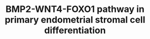 ---
annotations:
- id: CL:0000499
  parent: animal cell
  type: Cell Type Ontology
  value: stromal cell
- id: PW:0000008
  parent: signaling pathway
  type: Pathway Ontology
  value: Wnt signaling pathway
authors:
- AARandCo
- Fehrhart
- Khanspers
- Mkutmon
- MaintBot
- Eweitz
- Egonw
citedin: ''
communities: []
description: This pathway is based on figure 6 from Li et al. BMP2 is activated by
  cAMP which promotes WNT4 expression in Human Primary Endometrial Stromal Cells (HPESCs)
  through SMAD1/5/8. WNT4 then induces FOXO1 function through B-Catenin which indirectly
  stimulates HPESC differentiation. DKKs and SFRPs are activated by BMP2 inhibit WNT4
  and stop downstream signaling.  Proteins on this pathway have targeted assays available
  via the [CPTAC Assay Portal](https://assays.cancer.gov/available_assays?wp_id=WP3876)
last-edited: 2025-03-05
ndex: 1a367ccb-8b68-11eb-9e72-0ac135e8bacf
organisms:
- Homo sapiens
redirect_from:
- /index.php/Pathway:WP3876
- /instance/WP3876
- /instance/WP3876_r137554
revision: r137554
schema-jsonld:
- '@context': https://schema.org/
  '@id': https://wikipathways.github.io/pathways/WP3876.html
  '@type': Dataset
  creator:
    '@type': Organization
    name: WikiPathways
  description: This pathway is based on figure 6 from Li et al. BMP2 is activated
    by cAMP which promotes WNT4 expression in Human Primary Endometrial Stromal Cells
    (HPESCs) through SMAD1/5/8. WNT4 then induces FOXO1 function through B-Catenin
    which indirectly stimulates HPESC differentiation. DKKs and SFRPs are activated
    by BMP2 inhibit WNT4 and stop downstream signaling.  Proteins on this pathway
    have targeted assays available via the [CPTAC Assay Portal](https://assays.cancer.gov/available_assays?wp_id=WP3876)
  keywords:
  - B-Catenin
  - BCL2L11
  - BMP2
  - DCN
  - DKKs
  - FOXO1
  - LEFTY2
  - SFRPs
  - SMAD1
  - SMAD5
  - SMAD8
  - SST
  - WNT4
  - cAMP
  license: CC0
  name: BMP2-WNT4-FOXO1 pathway in primary endometrial stromal cell differentiation
seo: CreativeWork
title: BMP2-WNT4-FOXO1 pathway in primary endometrial stromal cell differentiation
wpid: WP3876
---